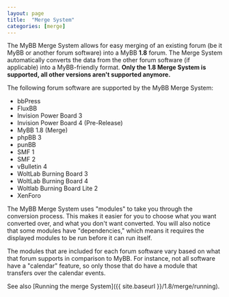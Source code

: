```yaml
---
layout: page
title:  "Merge System"
categories: [merge]
---
```


The MyBB Merge System allows for easy merging of an existing forum (be it MyBB or another forum software) into a MyBB <b>1.8</b> forum. The Merge System automatically converts the data from the other forum software (if applicable) into a MyBB-friendly format.
**Only the 1.8 Merge System is supported, all other versions aren't supported anymore.**

The following forum software are supported by the MyBB Merge System:

- bbPress
- FluxBB
- Invision Power Board 3
- Invision Power Board 4 (Pre-Release)
- MyBB 1.8 (Merge)
- phpBB 3
- punBB
- SMF 1
- SMF 2
- vBulletin 4
- WoltLab Burning Board 3
- WoltLab Burning Board 4
- Woltlab Burning Board Lite 2
- XenForo

The MyBB Merge System uses "modules" to take you through the conversion process. This makes it easier for you to choose what you want converted over, and what you don't want converted. You will also notice that some modules have "dependencies," which means it requires the displayed modules to be run before it can run itself.

The modules that are included for each forum software vary based on what that forum supports in comparison to MyBB. For instance, not all software have a "calendar" feature, so only those that do have a module that transfers over the calendar events.

See also [Running the merge System]({{ site.baseurl }}/1.8/merge/running).
